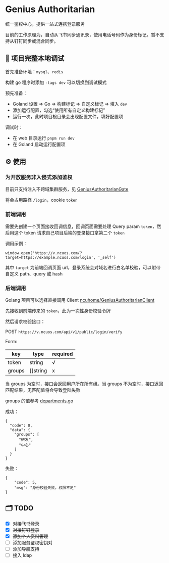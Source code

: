 # Genius Authoritarian

统一鉴权中心，提供一站式连携登录服务

目前的工作原理为，自动从飞书同步通讯录，使用电话号码作为身份标记。暂不支持从钉钉同步或混合同步。

## :wrench: 项目完整本地调试

首先准备环境：`mysql`、`redis`

构建 go 程序时添加 `-tags dev` 可以切换到调试模式

预先准备：

+ Goland 设置 => Go => 构建标记 => 自定义标记  => 填入 `dev`
+ 添加运行配置，勾选“使用所有自定义构建标记”
+ 运行一次，此时项目根目录会出现配置文件，填好配置项

调试时：

+ 在 web 目录运行 `pnpm run dev`
+ 在 Goland 启动运行配置项

## :gear: 使用

### 为开放服务非入侵式添加鉴权

目前只支持注入不跨域集群服务，见 [GeniusAuthoritarianGate](https://github.com/ncuhome/GeniusAuthoritarianGate)

将会占用路径 `/login`，cookie `token`

### 前端调用

需要先创建一个页面接收回调信息，回调页面需要处理 Query param `token`，然后用这个 token 请求自己项目后端的登录接口拿第二个 `token`

调用示例：

```
window.open('https://v.ncuos.com/?target=https://example.ncuos.com/login', '_self')
```

其中 `target` 为前端回调页面 url，登录系统会对域名进行白名单校验，可以附带自定义 path、query 或 hash

### 后端调用

Golang 项目可以选择直接调用 Client [ncuhome/GeniusAuthoritarianClient](https://github.com/ncuhome/GeniusAuthoritarianClient)

先接收到前端传来的 `token`，此为一次性身份校验令牌

然后请求校验接口：

POST `https://v.ncuos.com/api/v1/public/login/verify`

Form:

| key    | type     | required |
|--------|----------|----------|
| token  | string   | √        |
| groups | []string | x        |

当 groups 为空时，接口会返回用户所在所有组。当 groups 不为空时，接口返回匹配结果，无匹配值将会导致登陆失败

groups 的值参考 [departments.go](/pkg/departments/departments.go)

成功：

```json5
{
  "code": 0,
  "data": {
    "groups": [
      "研发",
      "中心"
    ]
  }
}
```

失败：

```json5
{
    "code": 5,
    "msg": "身份校验失败，权限不足"
}
```

## :card_index_dividers: TODO

+ [x] ~~对接飞书登录~~
+ [x] ~~对接钉钉登录~~
+ [x] ~~添加个人资料管理~~
+ [ ] 添加服务鉴权密钥对
+ [ ] 添加导航支持
+ [ ] 接入 ldap